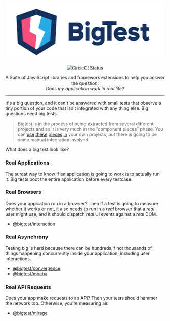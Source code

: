 <p align="center">
  <img alt="bigtest" src="logo.svg" width="500">
</p>

<p align="center">
  <a href="https://circleci.com/gh/thefrontside/bigtest/tree/master">
    <img alt="CircleCI Status" src="https://circleci.com/gh/thefrontside/bigtest/tree/master.svg?style=svg&circle-token=78c5d879b0ace4fe137c203bfc9ca20d732eb6e3" />
  </a>
</p>

<p align="center">
  A Suite of JavaScript libraries and framework extensions to help you
  answer the question:</br><i>Does my application work in real life?</i>
</p>

---

It's a big question, and it can't be answered with small tests that
observe a tiny portion of your code that isn't integrated with any
thing else. Big questions need big tests.

> Bigtest is in the process of being extracted from several different
> projects and so it is very much in the "component pieces" phase. You
> can [use][1] [these][2] [pieces][3] [in][4] your own projects, but there
> is going to be some manual integration involved.

What does a big test look like?

### Real Applications

The surest way to know if an application is going to work is to
actually run it. Big tests boot the entire application before every
testcase.

### Real Browsers

Does your appication run in a browser? Then if a test is going to
measure whether it works or not, it also needs to run in a _real_
browser that a _real_ user might use, and it should dispatch _real_ UI
events against a _real_ DOM.

- [@bigtest/interaction][4]

### Real Asynchrony

Testing big is hard because there can be hundreds if not thousands of
things happening concurrently inside your application; including user
interactions.

- [@bigtest/convergence][1]
- [@bigtest/mocha][2]

### Real API Requests

Does your app make requests to an API? Then your tests should hammer
the network too. Otherwise, you're measuring air.

- [@bigtest/mirage][3]

[1]: packages/convergence
[2]: packages/mocha
[3]: packages/mirage
[4]: packages/interaction
